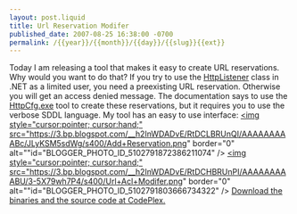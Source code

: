 ```yaml
---
layout: post.liquid
title: Url Reservation Modifer
published_date: 2007-08-25 16:38:00 -0700
permalink: /{{year}}/{{month}}/{{day}}/{{slug}}{{ext}}
---
```


Today I am releasing a tool that makes it easy to create URL reservations.  Why would you want to do that?  If you try to use the <a href="https://docs.microsoft.com/dotnet/api/system.net.httplistener">HttpListener</a> class in .NET as a limited user, you need a preexisting URL reservation.  Otherwise you will get an access denied message.  The documentation says to use the <a href="https://docs.microsoft.com/windows/win32/http/httpcfg-exe">HttpCfg.exe</a> tool to create these reservations, but it requires you to use the verbose SDDL language.  My tool has an easy to use interface:
<a href="https://3.bp.blogspot.com/__h2InWDADvE/RtDCLBRUnQI/AAAAAAAAABc/JLyKSM5sdWg/s1600-h/Add+Reservation.png"><img style="cursor:pointer; cursor:hand;" src="https://3.bp.blogspot.com/__h2InWDADvE/RtDCLBRUnQI/AAAAAAAAABc/JLyKSM5sdWg/s400/Add+Reservation.png" border="0" alt=""id="BLOGGER_PHOTO_ID_5102791872386211074" /></a>
<a href="https://3.bp.blogspot.com/__h2InWDADvE/RtDCHBRUnPI/AAAAAAAAABU/3-5X79wh7P4/s1600-h/Url+Acl+Modifer.png"><img style="cursor:pointer; cursor:hand;" src="https://3.bp.blogspot.com/__h2InWDADvE/RtDCHBRUnPI/AAAAAAAAABU/3-5X79wh7P4/s400/Url+Acl+Modifer.png" border="0" alt=""id="BLOGGER_PHOTO_ID_5102791803666734322" /></a>
<a href="https://archive.codeplex.com/?p=UrlReservation">Download the binaries and the source code at CodePlex.</a>
